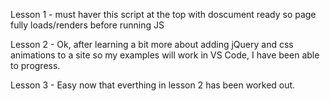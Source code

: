 Lesson 1 - must haver this script at the top with doscument ready so page fully loads/renders before running JS

Lesson 2 - Ok, after learning a bit more about adding jQuery and css animations to a site so my examples will work in VS Code, I have been able to progress.

Lesson 3 - Easy now that everthing in lesson 2 has been worked out.